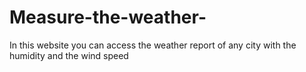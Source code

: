 # Measure-the-weather-
In this website you can access the weather report of any city with the humidity and the wind speed 
